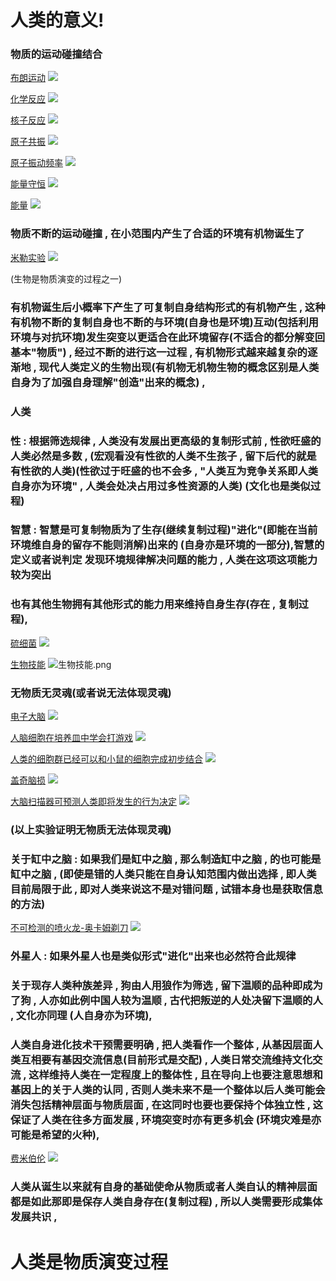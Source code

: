 # 人类的意义!

### 物质的运动碰撞结合

[布朗运动](https://www.zhihu.com/topic/20054691/intro)
![](image/布朗运动.png)

[化学反应](https://baike.baidu.com/item/%E5%8C%96%E5%AD%A6%E5%8F%8D%E5%BA%94/926372)
![](image/化学反应.png)

[核子反应](https://baike.baidu.com/item/%E6%A0%B8%E5%8F%8D%E5%BA%94/822469#:~:text=%E6%A0%B8%E5%8F%8D%E5%BA%94%EF%BC%88nuclear%20reaction%EF%BC%89%EF%BC%8C%E6%98%AF%E6%8C%87%20%E5%8E%9F%E5%AD%90%E6%A0%B8%20%E4%B8%8E%E5%8E%9F%E5%AD%90%E6%A0%B8%EF%BC%8C%E6%88%96%E8%80%85%E5%8E%9F%E5%AD%90%E6%A0%B8%E4%B8%8E%E5%90%84%E7%A7%8D%E7%B2%92%E5%AD%90%EF%BC%88%E5%A6%82%20%E8%B4%A8%E5%AD%90,%EF%BC%8C%20%E4%B8%AD%E5%AD%90%20%EF%BC%8C%20%E5%85%89%E5%AD%90%20%E6%88%96%E9%AB%98%E8%83%BD%E7%94%B5%E5%AD%90%EF%BC%89%E4%B9%8B%E9%97%B4%E7%9A%84%E7%9B%B8%E4%BA%92%E4%BD%9C%E7%94%A8%E5%BC%95%E8%B5%B7%E7%9A%84%E5%90%84%E7%A7%8D%E5%8F%98%E5%8C%96%E3%80%82)
![](image/核子反应.png)

[原子共振]()
![](image/原子共振.png)

[原子振动频率](https://baike.baidu.com/item/%E5%8E%9F%E5%AD%90%E6%8C%AF%E5%8A%A8%E9%A2%91%E7%8E%87/12717976)
![](image/原子震动.png)

[能量守恒](https://baijiahao.baidu.com/s?id=1650710162219134601)
![](image/能量守恒.png)

[能量](https://baike.baidu.com/item/%E8%83%BD%E9%87%8F/13016314)
![](image/能量.png)

### 物质不断的运动碰撞 , 在小范围内产生了合适的环境有机物诞生了

[米勒实验](https://baike.baidu.com/item/%E7%B1%B3%E5%8B%92%E5%AE%9E%E9%AA%8C/1966928)
![](image/米勒实验.png)

(生物是物质演变的过程之一)

### 有机物诞生后小概率下产生了可复制自身结构形式的有机物产生 , 这种有机物不断的复制自身也不断的与环境(自身也是环境)互动(包括利用环境与对抗环境)发生突变以更适合在此环境留存(不适合的都分解变回基本"物质") , 经过不断的进行这一过程 , 有机物形式越来越复杂的逐渐地 , 现代人类定义的生物出现(有机物无机物生物的概念区别是人类自身为了加强自身理解"创造"出来的概念) , 

### 人类

### 性 : 根据筛选规律 , 人类没有发展出更高级的复制形式前 , 性欲旺盛的人类必然是多数 , (宏观看没有性欲的人类不生孩子 , 留下后代的就是有性欲的人类)(性欲过于旺盛的也不会多 , "人类互为竞争关系即人类自身亦为环境" , 人类会处决占用过多性资源的人类)     (文化也是类似过程)

### 智慧 : 智慧是可复制物质为了生存(继续复制过程)"进化"(即能在当前环境维自身的留存不能则消解)出来的 (自身亦是环境的一部分),智慧的定义或者说判定 发现环境规律解决问题的能力 , 人类在这项这项能力较为突出 

### 也有其他生物拥有其他形式的能力用来维持自身生存(存在 , 复制过程),

[硫细菌](https://baike.baidu.com/item/%E7%A1%AB%E7%BB%86%E8%8F%8C/2885263)
![](image/硫细菌.png)

[生物技能](https://new.qq.com/rain/a/20210816A0EXDB00)
![生物技能.png](image/生物技能.png)

### 无物质无灵魂(或者说无法体现灵魂)

[电子大脑](https://www.ithome.com/0/260/104.htm)
![](image/电子大脑.png)

[人脑细胞在培养皿中学会打游戏](https://www.ithome.com/0/593/257.htm)
![](image/盘中大脑.png)

[人类的细胞群已经可以和小鼠的细胞完成初步结合](https://m.ithome.com/html/647882.htm)
![](image/细胞群.png)

[盖奇脑损](https://www.jianshu.com/p/2fd101a184e6)
![](image/盖奇脑损.png)

[大脑扫描器可预测人类即将发生的行为决定](https://news.sciencenet.cn/htmlpaper/20084151419292111856.html)
![](image/大脑扫描.png)

### (以上实验证明无物质无法体现灵魂)

### 关于缸中之脑 : 如果我们是缸中之脑 , 那么制造缸中之脑 , 的也可能是缸中之脑 , (即使是错的人类只能在自身认知范围内做出选择 , 即人类目前局限于此 , 即对人类来说这不是对错问题 , 试错本身也是获取信息的方法)

[不可检测的喷火龙-奥卡姆剃刀](https://zhuanlan.zhihu.com/p/130009023)
![](image/不可检测的喷火龙-奥卡姆剃刀.png)

### 外星人 : 如果外星人也是类似形式"进化"出来也必然符合此规律

### 关于现存人类种族差异 , 狗由人用狼作为筛选 , 留下温顺的品种即成为了狗 , 人亦如此例中国人较为温顺 , 古代把叛逆的人处决留下温顺的人 , 文化亦同理 (人自身亦为环境),

### 人类自身进化技术干预需要明确 , 把人类看作一个整体 , 从基因层面人类互相要有基因交流信息(目前形式是交配) , 人类日常交流维持文化交流 , 这样维持人类在一定程度上的整体性 , 且在导向上也要注意思想和基因上的关于人类的认同 , 否则人类未来不是一个整体以后人类可能会消失包括精神层面与物质层面 , 在这同时也要也要保持个体独立性 , 这保证了人类在往多方面发展 , 环境突变时亦有更多机会 (环境灾难是亦可能是希望的火种),

[费米伯伦](https://baike.baidu.com/item/%E8%B4%B9%E7%B1%B3%E6%82%96%E8%AE%BA/10937023)
![](image/费米伯伦.png)

### 人类从诞生以来就有自身的基础使命从物质或者人类自认的精神层面都是如此那即是保存人类自身存在(复制过程) , 所以人类需要形成集体发展共识 , 

# 人类是物质演变过程
